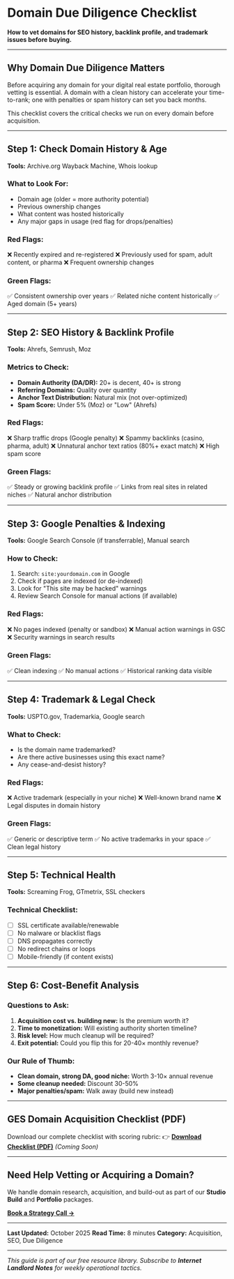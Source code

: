 # Domain Due Diligence Checklist

**How to vet domains for SEO history, backlink profile, and trademark issues before buying.**

---

## Why Domain Due Diligence Matters

Before acquiring any domain for your digital real estate portfolio, thorough vetting is essential. A domain with a clean history can accelerate your time-to-rank; one with penalties or spam history can set you back months.

This checklist covers the critical checks we run on every domain before acquisition.

---

## Step 1: Check Domain History & Age

**Tools:** Archive.org Wayback Machine, Whois lookup

### What to Look For:
- Domain age (older = more authority potential)
- Previous ownership changes
- What content was hosted historically
- Any major gaps in usage (red flag for drops/penalties)

### Red Flags:
❌ Recently expired and re-registered
❌ Previously used for spam, adult content, or pharma
❌ Frequent ownership changes

### Green Flags:
✅ Consistent ownership over years
✅ Related niche content historically
✅ Aged domain (5+ years)

---

## Step 2: SEO History & Backlink Profile

**Tools:** Ahrefs, Semrush, Moz

### Metrics to Check:
- **Domain Authority (DA/DR):** 20+ is decent, 40+ is strong
- **Referring Domains:** Quality over quantity
- **Anchor Text Distribution:** Natural mix (not over-optimized)
- **Spam Score:** Under 5% (Moz) or "Low" (Ahrefs)

### Red Flags:
❌ Sharp traffic drops (Google penalty)
❌ Spammy backlinks (casino, pharma, adult)
❌ Unnatural anchor text ratios (80%+ exact match)
❌ High spam score

### Green Flags:
✅ Steady or growing backlink profile
✅ Links from real sites in related niches
✅ Natural anchor distribution

---

## Step 3: Google Penalties & Indexing

**Tools:** Google Search Console (if transferrable), Manual search

### How to Check:
1. Search: `site:yourdomain.com` in Google
2. Check if pages are indexed (or de-indexed)
3. Look for "This site may be hacked" warnings
4. Review Search Console for manual actions (if available)

### Red Flags:
❌ No pages indexed (penalty or sandbox)
❌ Manual action warnings in GSC
❌ Security warnings in search results

### Green Flags:
✅ Clean indexing
✅ No manual actions
✅ Historical ranking data visible

---

## Step 4: Trademark & Legal Check

**Tools:** USPTO.gov, Trademarkia, Google search

### What to Check:
- Is the domain name trademarked?
- Are there active businesses using this exact name?
- Any cease-and-desist history?

### Red Flags:
❌ Active trademark (especially in your niche)
❌ Well-known brand name
❌ Legal disputes in domain history

### Green Flags:
✅ Generic or descriptive term
✅ No active trademarks in your space
✅ Clean legal history

---

## Step 5: Technical Health

**Tools:** Screaming Frog, GTmetrix, SSL checkers

### Technical Checklist:
- [ ] SSL certificate available/renewable
- [ ] No malware or blacklist flags
- [ ] DNS propagates correctly
- [ ] No redirect chains or loops
- [ ] Mobile-friendly (if content exists)

---

## Step 6: Cost-Benefit Analysis

### Questions to Ask:
1. **Acquisition cost vs. building new:** Is the premium worth it?
2. **Time to monetization:** Will existing authority shorten timeline?
3. **Risk level:** How much cleanup will be required?
4. **Exit potential:** Could you flip this for 20-40× monthly revenue?

### Our Rule of Thumb:
- **Clean domain, strong DA, good niche:** Worth 3-10× annual revenue
- **Some cleanup needed:** Discount 30-50%
- **Major penalties/spam:** Walk away (build new instead)

---

## GES Domain Acquisition Checklist (PDF)

Download our complete checklist with scoring rubric:
👉 **[Download Checklist (PDF)](#)** _(Coming Soon)_

---

## Need Help Vetting or Acquiring a Domain?

We handle domain research, acquisition, and build-out as part of our **Studio Build** and **Portfolio** packages.

**[Book a Strategy Call →](#pricing)**

---

**Last Updated:** October 2025
**Read Time:** 8 minutes
**Category:** Acquisition, SEO, Due Diligence

---

_This guide is part of our free resource library. Subscribe to **Internet Landlord Notes** for weekly operational tactics._
